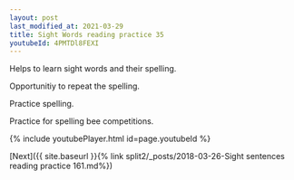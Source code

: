 ```yaml
---
layout: post
last_modified_at: 2021-03-29
title: Sight Words reading practice 35
youtubeId: 4PMTDl8FEXI
---
```

 
 
Helps to learn sight words and their spelling.

Opportunitiy to repeat the spelling. 

Practice spelling. 
 
Practice for spelling bee competitions. 
 
{% include youtubePlayer.html id=page.youtubeId %}
 
 

[Next]({{ site.baseurl }}{% link  split2/_posts/2018-03-26-Sight sentences reading practice 161.md%})
 
